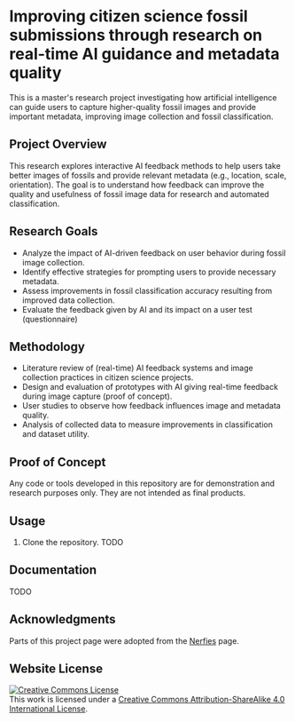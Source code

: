 # Improving citizen science fossil submissions through research on real-time AI guidance and metadata quality
This is a master's research project investigating how artificial intelligence can guide users to capture higher-quality fossil images and provide important metadata, improving image collection and fossil classification.

## Project Overview

This research explores interactive AI feedback methods to help users take better images of fossils and provide relevant metadata (e.g., location, scale, orientation). The goal is to understand how feedback can improve the quality and usefulness of fossil image data for research and automated classification.

## Research Goals

- Analyze the impact of AI-driven feedback on user behavior during fossil image collection.
- Identify effective strategies for prompting users to provide necessary metadata.
- Assess improvements in fossil classification accuracy resulting from improved data collection.
- Evaluate the feedback given by AI and its impact on a user test (questionnaire)

## Methodology

- Literature review of (real-time) AI feedback systems and image collection practices in citizen science projects.
- Design and evaluation of prototypes with AI giving real-time feedback during image capture (proof of concept).
- User studies to observe how feedback influences image and metadata quality.
- Analysis of collected data to measure improvements in classification and dataset utility.

## Proof of Concept

Any code or tools developed in this repository are for demonstration and research purposes only. They are not intended as final products.

## Usage

1. Clone the repository.
TODO

## Documentation

TODO

## Acknowledgments

Parts of this project page were adopted from the [Nerfies](https://nerfies.github.io/) page.

## Website License
<a rel="license" href="http://creativecommons.org/licenses/by-sa/4.0/"><img alt="Creative Commons License" style="border-width:0" src="https://i.creativecommons.org/l/by-sa/4.0/88x31.png" /></a><br />This work is licensed under a <a rel="license" href="http://creativecommons.org/licenses/by-sa/4.0/">Creative Commons Attribution-ShareAlike 4.0 International License</a>.
